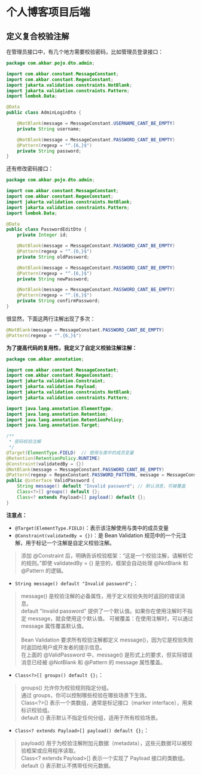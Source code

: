 # 个人博客项目后端

## 定义复合校验注解
在管理员接口中，有几个地方需要校验密码，比如管理员登录接口：

```java
package com.akbar.pojo.dto.admin;

import com.akbar.constant.MessageConstant;
import com.akbar.constant.RegexConstant;
import jakarta.validation.constraints.NotBlank;
import jakarta.validation.constraints.Pattern;
import lombok.Data;

@Data
public class AdminLoginDto {

    @NotBlank(message = MessageConstant.USERNAME_CANT_BE_EMPTY)
    private String username;

    @NotBlank(message = MessageConstant.PASSWORD_CANT_BE_EMPTY)
    @Pattern(regexp = "^.{6,}$")
    private String password;
}
```
还有修改密码接口：
```java
package com.akbar.pojo.dto.admin;

import com.akbar.constant.MessageConstant;
import com.akbar.constant.RegexConstant;
import jakarta.validation.constraints.NotBlank;
import jakarta.validation.constraints.Pattern;
import lombok.Data;

@Data
public class PasswordEditDto {
    private Integer id;

    @NotBlank(message = MessageConstant.PASSWORD_CANT_BE_EMPTY)
    @Pattern(regexp = "^.{6,}$")
    private String oldPassword;

    @NotBlank(message = MessageConstant.PASSWORD_CANT_BE_EMPTY)
    @Pattern(regexp = "^.{6,}$")
    private String newPassword;

    @NotBlank(message = MessageConstant.PASSWORD_CANT_BE_EMPTY)
    @Pattern(regexp = "^.{6,}$")
    private String confirmPassword;
}
```
很显然，下面这两行注解出现了多次：
```java
@NotBlank(message = MessageConstant.PASSWORD_CANT_BE_EMPTY)
@Pattern(regexp = "^.{6,}$")
```
**为了提高代码的复用性，我定义了自定义校验注解注解：**
```java
package com.akbar.annotation;

import com.akbar.constant.MessageConstant;
import com.akbar.constant.RegexConstant;
import jakarta.validation.Constraint;
import jakarta.validation.Payload;
import jakarta.validation.constraints.NotBlank;
import jakarta.validation.constraints.Pattern;

import java.lang.annotation.ElementType;
import java.lang.annotation.Retention;
import java.lang.annotation.RetentionPolicy;
import java.lang.annotation.Target;

/**
 * 密码校验注解
 */
@Target(ElementType.FIELD)  // 使用与类中的成员变量
@Retention(RetentionPolicy.RUNTIME)
@Constraint(validatedBy = {})
@NotBlank(message = MessageConstant.PASSWORD_CANT_BE_EMPTY)
@Pattern(regexp = RegexConstant.PASSWORD_PATTERN, message = MessageConstant.PASSWORD_TOO_SHORT)
public @interface ValidPassword {
    String message() default "Invalid password"; // 默认消息，可被覆盖
    Class<?>[] groups() default {};
    Class<? extends Payload>[] payload() default {};
}
```
**注意点：**
- `@Target(ElementType.FIELD)`：表示该注解使用与类中的成员变量
- `@Constraint(validatedBy = {})`：是 Bean Validation 规范中的一个元注解，用于标记一个注解是自定义校验注解。
> 添加 @Constraint 后，明确告诉校验框架：“这是一个校验注解，请解析它的规则。”即使 validatedBy = {} 是空的，框架会自动处理 @NotBlank 和 @Pattern 的逻辑。
- `String message() default "Invalid password";`：
> message() 是校验注解的必备属性，用于定义校验失败时返回的错误消息。<br/>
default "Invalid password" 提供了一个默认值。如果你在使用注解时不指定 message，就会使用这个默认值。
可被覆盖：在使用注解时，可以通过 message 属性覆盖默认值。<br/><br/>
> Bean Validation 要求所有校验注解都定义 message()，因为它是校验失败时返回给用户或开发者的提示信息。<br/>
在上面的 @ValidPassword 中，message() 是形式上的要求，但实际错误消息已经被 @NotBlank 和 @Pattern 的 message 属性覆盖。
- `Class<?>[] groups() default {};`：
> groups() 允许你为校验规则指定分组。<br/>
> 通过 groups，你可以控制哪些校验在哪些场景下生效。<br/>
> Class<?>[] 表示一个类数组，通常是标记接口（marker interface），用来标识校验组。<br/>
> default {} 表示默认不指定任何分组，适用于所有校验场景。
- `Class<? extends Payload>[] payload() default {};`：
> payload() 用于为校验注解附加元数据（metadata），这些元数据可以被校验框架或应用程序读取。<br/>
Class<? extends Payload>[] 表示一个实现了 Payload 接口的类数组。<br/>
default {} 表示默认不携带任何元数据。<br/>